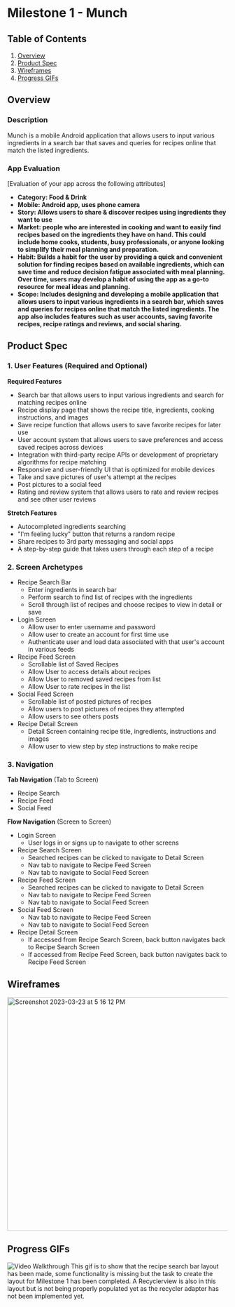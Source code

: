# Milestone 1 - Munch

## Table of Contents

1. [Overview](#Overview)
1. [Product Spec](#Product-Spec)
1. [Wireframes](#Wireframes)
1. [Progress GIFs](#Progress-GIFs)

## Overview

### Description

Munch is a mobile Android application that allows users to input various ingredients in a search bar that saves and queries for recipes online that match the listed ingredients.

### App Evaluation

[Evaluation of your app across the following attributes]

- **Category: Food & Drink**
- **Mobile: Android app, uses phone camera**
- **Story: Allows users to share & discover recipes using ingredients they want to use**
- **Market: people who are interested in cooking and want to easily find recipes based on the ingredients they have on hand. This could include home cooks, students, busy professionals, or anyone looking to simplify their meal planning and preparation.**
- **Habit: Builds a habit for the user by providing a quick and convenient solution for finding recipes based on available ingredients, which can save time and reduce decision fatigue associated with meal planning. Over time, users may develop a habit of using the app as a go-to resource for meal ideas and planning.**
- **Scope: Includes designing and developing a mobile application that allows users to input various ingredients in a search bar, which saves and queries for recipes online that match the listed ingredients. The app also includes features such as user accounts, saving favorite recipes, recipe ratings and reviews, and social sharing.**

## Product Spec

### 1. User Features (Required and Optional)

**Required Features**

- Search bar that allows users to input various ingredients and search for matching recipes online
- Recipe display page that shows the recipe title, ingredients, cooking instructions, and images
- Save recipe function that allows users to save favorite recipes for later use
- User account system that allows users to save preferences and access saved recipes across devices
- Integration with third-party recipe APIs or development of proprietary algorithms for recipe matching
- Responsive and user-friendly UI that is optimized for mobile devices
- Take and save pictures of user's attempt at the recipes
- Post pictures to a social feed
- Rating and review system that allows users to rate and review recipes and see other user reviews

**Stretch Features**

- Autocompleted ingredients searching
- "I'm feeling lucky" button that returns a random recipe
- Share recipes to 3rd party messaging and social apps
- A step-by-step guide that takes users through each step of a recipe

### 2. Screen Archetypes

- Recipe Search Bar
  - Enter ingredients in search bar
  - Perform search to find list of recipes with the ingredients
  - Scroll through list of recipes and choose recipes to view in detail or save
- Login Screen
  - Allow user to enter username and password
  - Allow user to create an account for first time use
  - Authenticate user and load data associated with that user's account in various feeds
- Recipe Feed Screen
  - Scrollable list of Saved Recipes
  - Allow User to access details about recipes
  - Allow User to removed saved recipes from list
  - Allow User to rate recipes in the list
- Social Feed Screen
  - Scrollable list of posted pictures of recipes
  - Allow users to post pictures of recipes they attempted
  - Allow users to see others posts
- Recipe Detail Screen
  - Detail Screen containing recipe title, ingredients, instructions and images
  - Allow user to view step by step instructions to make recipe

### 3. Navigation

**Tab Navigation** (Tab to Screen)

- Recipe Search
- Recipe Feed
- Social Feed

**Flow Navigation** (Screen to Screen)

- Login Screen
  - User logs in or signs up to navigate to other screens
- Recipe Search Screen
  - Searched recipes can be clicked to navigate to Detail Screen
  - Nav tab to navigate to Recipe Feed Screen
  - Nav tab to navigate to Social Feed Screen
- Recipe Feed Screen
  - Searched recipes can be clicked to navigate to Detail Screen
  - Nav tab to navigate to Recipe Feed Screen
  - Nav tab to navigate to Social Feed Screen
- Social Feed Screen
  - Nav tab to navigate to Recipe Feed Screen
  - Nav tab to navigate to Social Feed Screen
- Recipe Detail Screen
  - If accessed from Recipe Search Screen, back button navigates back to Recipe Search Screen
  - If accessed from Recipe Feed Screen, back button navigates back to Recipe Feed Screen

## Wireframes

<img width="533" alt="Screenshot 2023-03-23 at 5 16 12 PM" src="https://user-images.githubusercontent.com/26809090/227365279-d9d75663-0cb1-4c4c-b593-16d58a6d8dca.png">


## Progress GIFs
<img src='https://i.imgur.com/V0qYo6J.gif' title='Video Walkthrough' width='' alt='Video Walkthrough' />
This gif is to show that the recipe search bar layout has been made, some functionality is missing but the task to create the layout for Milestone 1 has been completed. A Recyclerview is also in this layout but is not being properly populated yet as the recycler adapter has not been implemented yet.
